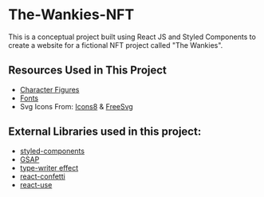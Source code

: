 # The-Wankies-NFT

This is a conceptual project built using React JS and Styled Components to create a website for a fictional NFT project called "The Wankies".

## Resources Used in This Project

- [Character Figures](https://bigheads.io/)
- [Fonts](https://fontsource.org/)
- Svg Icons From: [Icons8](https://icons8.com) & [FreeSvg](https://freesvg.org/)

## External Libraries used in this project:

- [styled-components](https://styled-components.com/docs/advanced)
- [GSAP](https://greensock.com/gsap/)
- [type-writer effect](https://www.npmjs.com/package/typewriter-effect)
- [react-confetti](https://www.npmjs.com/package/react-confetti)
- [react-use](https://www.npmjs.com/package/react-use)
